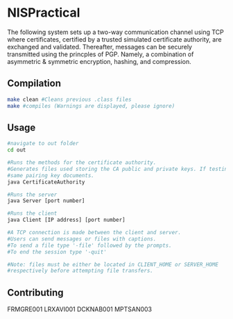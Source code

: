 # NISPractical

The following system sets up a two-way communication channel using TCP where certificates, certified by a trusted simulated certificate authority, are exchanged and validated. Thereafter, messages can be securely transmitted using the princples of PGP. Namely, a combination of asymmetric & symmetric encryption, hashing, and compression.

## Compilation

```bash
make clean #Cleans previous .class files
make #compiles (Warnings are displayed, please ignore)
```

## Usage

```bash
#navigate to out folder
cd out

#Runs the methods for the certificate authority.
#Generates files used storing the CA public and private keys. If testing on two separate machines, only run this command once and ensure both participants have the 
#same pairing key documents. 
java CertificateAuthority 

#Runs the server  
java Server [port number]

#Runs the client
java Client [IP address] [port number]

#A TCP connection is made between the client and server. 
#Users can send messages or files with captions. 
#To send a file type '-file' followed by the prompts.
#To end the session type '-quit' 

#Note: files must be either be located in CLIENT_HOME or SERVER_HOME 
#respectively before attempting file transfers. 
```

## Contributing
FRMGRE001
LRXAVI001
DCKNAB001
MPTSAN003
